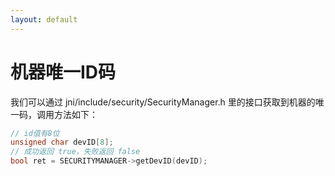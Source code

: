 ```yaml
---
layout: default
---
```

# 机器唯一ID码

我们可以通过 jni/include/security/SecurityManager.h 里的接口获取到机器的唯一码，调用方法如下：
```c++
// id值有8位
unsigned char devID[8];
// 成功返回 true，失败返回 false
bool ret = SECURITYMANAGER->getDevID(devID);
```